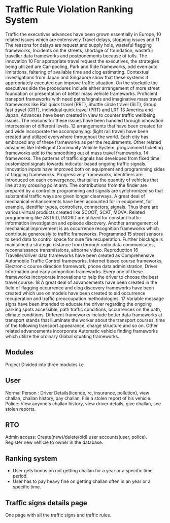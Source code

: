 # Traffic Rule Violation Ranking System

Traffic the executives advances have been grown essentially in Europe,
10
related issues which are extensively Travel delays, stopping issues and
11
The reasons for delays are request and supply hole, wasteful flagging
frameworks, Incidents on the streets, shortage of foundation, wasteful traveller
data frameworks and postponements because of tolls. The innovation
10
For appropriate travel request the executives, the strategies being utilized are
Car-pooling, Park and Ride frameworks, odd even auto limitations, faltering of
available time and clog estimating. Contextual investigations from Japan and
Singapore show that these systems if appropriately executed can improve traffic
situation. On the stockpile the executives side the procedures include either
arrangement of more street foundation or presentation of better mass vehicle
frameworks. Proficient transport frameworks with need paths/signals and
imaginative mass travel frameworks like Rail quick travel (RRT), Shuttle circle
travel (SLT), Group fast travel (GRT), individual quick travel (PRT) and LRT
13
 America and Japan. Advances have been created in view to counter traffic
 wellbeing issues. The reasons for these issues have been handled through innovation intercession of different levels.
12
  arrangements that have been created far and wide incorporate the accompanying:
 (light rail travel) have been created and utilized everywhere throughout the world. Each city has embraced any of these frameworks as per the requirements.
Other related advances like Intelligent Community Vehicle System, programmed ticketing frameworks add to the smoothing out of mass travel frameworks.
14
frameworks. The patterns of traffic signals has developed from fixed time customized signals towards indicator based ongoing traffic signals. Innovation inputs have improved both on equipment and programming sides of flagging frameworks. Progressively frameworks, identifiers are introduced on each convergence, that tallies the quantity of vehicles that line at any crossing point arm. The contributions from the finder are prepared by a controller programming and signals are synchronized so that substantial traffic ways are given longer clearways. A great deal of mechanical enhancements have been accounted for in equipment, for example, identifier types, controllers, connectors, signals. Thus there are various virtual products created like SCOOT, SCAT, MOVA. Related programming like ASTRID, INGRID are utilized for constant traffic information investigation and episode discovery.
Another arrangement of mechanical improvement is as occurrence recognition frameworks which contribute generously to traffic frameworks. Programmed
15
street sensors to send data to control space for sure fire recuperation. Further
blockage is maintained a strategic distance from through radio data
communicates, reconnaissance transmissions, airborne video. Reproduction
16
Traveller/driver data frameworks have been created as Comprehensive Automobile Traffic Control frameworks, Internet based course frameworks, Electronic course direction framework, phone data administration, Driver Information and early admonition frameworks. Every one of these frameworks incorporate innovations to help the driver to choose the best travel course.
18
 A great deal of advancements have been created in the field of flagging
 occurrence and clog discovery frameworks have been created which use on
 models have been created to aid occurrence recuperation and traffic preoccupation methodologies.
17
Variable message signs have been intended to educate the driver regarding the ongoing parking spots accessible, path traffic conditions, occurrences on the path, climate conditions. Different frameworks include better data frameworks at transport stands that illuminate the worker about the transport courses, time of the following transport appearance, charge structure and so on. Other related advancements incorporate Automatic vehicle finding frameworks which utilize the ordinary Global situating frameworks.

## Modules

Project Divided into three modules i.e

## User

Normal Person : Driver Details(licence, rc, insurance, pollution), view challan, challan history, pay challan, File a stolen report of his vehicle.
Police: View anyone's challan history, view driver details, give challan, see stolen reports.

## RTO

Admin access: Create(new)/delete(old) user accounts(user, police).
Register new vehicle to owner in the database.

## Ranking system

- User gets bonus on not getting challan for a year or a specific time period.
- User has to pay heavy fine on getting challan often in an year or a specific time.

## Traffic signs details page

One page with all the traffic signs and traffic rules.

